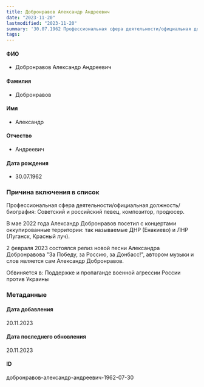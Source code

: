 ```yaml
---
title: Добронравов Александр Андреевич
date: "2023-11-20"
lastmodified: "2023-11-20"
summary: '30.07.1962 Профессиональная сфера деятельности/официальная должность/биография\:.  Советский и российский певец, композитор, продюсер..  .  В мае 2022 года Александр Добронравов посетил с концертами оккупированные территории\: так называемые ДНР (Енакиево) и ЛНР (Луганск, Красный луч)..  .  2 февраля 2023 состоялся релиз новой песни Александра Добронравова "За Победу, за Россию, за Донбасс!", автором музыки и слов является сам Александр Добронравов..  .  Обвиняется в\:.  Поддержке и пропаганде военной агрессии России против Украины'
tags: 
---
```

<!--# pp2-->
<!--## Фигурант-->
<!--### Личные данные-->
#### ФИО
- Добронравов Александр Андреевич
#### Фамилия
- Добронравов
#### Имя
- Александр
#### Отчество
- Андреевич
#### Дата рождения
- 30.07.1962
### Причина включения в список
Профессиональная сфера деятельности/официальная должность/биография:
 Советский и российский певец, композитор, продюсер.
 
 В мае 2022 года Александр Добронравов посетил с концертами оккупированные территории: так называемые ДНР (Енакиево) и ЛНР (Луганск, Красный луч).
 
 2 февраля 2023 состоялся релиз новой песни Александра Добронравова "За Победу, за Россию, за Донбасс!", автором музыки и слов является сам Александр Добронравов.
 
 Обвиняется в:
 Поддержке и пропаганде военной агрессии России против Украины
### Метаданные
#### Дата добавления
20.11.2023
#### Дата последнего обновления
20.11.2023
#### ID
добронравов-александр-андреевич-1962-07-30
<!--## END;-->

